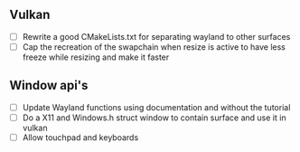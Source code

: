 ## Vulkan
- [ ] Rewrite a good CMakeLists.txt for separating wayland to other surfaces
- [ ] Cap the recreation of the swapchain when resize is active to have less freeze while resizing and make it faster

## Window api's
- [ ] Update Wayland functions using documentation and without the tutorial
- [ ] Do a X11 and Windows.h struct window to contain surface and use it in vulkan
- [ ] Allow touchpad and keyboards